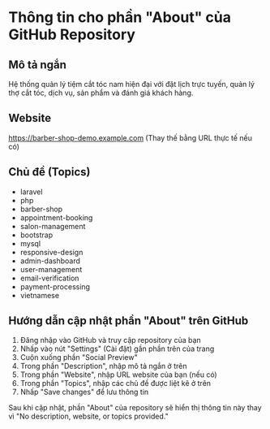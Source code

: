 # Thông tin cho phần "About" của GitHub Repository

## Mô tả ngắn
Hệ thống quản lý tiệm cắt tóc nam hiện đại với đặt lịch trực tuyến, quản lý thợ cắt tóc, dịch vụ, sản phẩm và đánh giá khách hàng.

## Website
https://barber-shop-demo.example.com (Thay thế bằng URL thực tế nếu có)

## Chủ đề (Topics)
- laravel
- php
- barber-shop
- appointment-booking
- salon-management
- bootstrap
- mysql
- responsive-design
- admin-dashboard
- user-management
- email-verification
- payment-processing
- vietnamese

## Hướng dẫn cập nhật phần "About" trên GitHub
1. Đăng nhập vào GitHub và truy cập repository của bạn
2. Nhấp vào nút "Settings" (Cài đặt) gần phần trên của trang
3. Cuộn xuống phần "Social Preview"
4. Trong phần "Description", nhập mô tả ngắn ở trên
5. Trong phần "Website", nhập URL website của bạn (nếu có)
6. Trong phần "Topics", nhập các chủ đề được liệt kê ở trên
7. Nhấp "Save changes" để lưu thông tin

Sau khi cập nhật, phần "About" của repository sẽ hiển thị thông tin này thay vì "No description, website, or topics provided."
